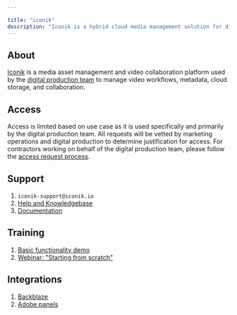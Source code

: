 ```yaml
---

title: "iconik"
description: "Iconik is a hybrid cloud media management solution for digital production workflows."
---
```








## About

[Iconik](https://iconik.io/) is a media asset management and video collaboration platform used by the [digital production team](https://about.gitlab.com/handbook/marketing/brand-and-product-marketing/content/digital-production/) to manage video workflows, metadata, cloud storage, and collaboration.

## Access

Access is limited based on use case as it is used specifically and primarily by the digital production team. All requests will be vetted by marketing operations and digital production to determine justification for access. For contractors working on behalf of the digital production team, please follow the [access request process](/handbook/business-technology/team-member-enablement/onboarding-access-requests/access-requests/). 

## Support

1. `iconik-support@iconik.io`
1. [Help and Knowledgebase](https://app.iconik.io/help/)
1. [Documentation](https://app.iconik.io/docs/)

## Training

1. [Basic functionality demo](https://www.youtube.com/watch?v=BfglykpTm6Q)
1. [Webinar: "Starting from scratch"](https://www.youtube.com/watch?v=UFSXdHSyF7M)

## Integrations

1. [Backblaze](https://about.gitlab.com/handbook/marketing/marketing-operations/backblaze)
1. [Adobe panels](https://exchange.adobe.com/creativecloud.details.100304.html)
